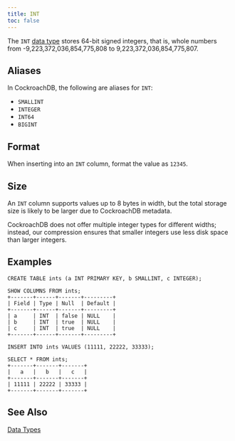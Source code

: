 ```yaml
---
title: INT
toc: false
---
```


The `INT` [data type](data-types.html) stores 64-bit signed integers, that is, whole numbers from -9,223,372,036,854,775,808 to 9,223,372,036,854,775,807. 

<div id="toc"></div>

## Aliases

In CockroachDB, the following are aliases for `INT`: 

- `SMALLINT` 
- `INTEGER` 
- `INT64` 
- `BIGINT`

## Format

When inserting into an `INT` column, format the value as `12345`.

## Size

An `INT` column supports values up to 8 bytes in width, but the total storage size is likely to be larger due to CockroachDB metadata. 

CockroachDB does not offer multiple integer types for different widths; instead, our compression ensures that smaller integers use less disk space than larger integers. 

## Examples

~~~
CREATE TABLE ints (a INT PRIMARY KEY, b SMALLINT, c INTEGER);

SHOW COLUMNS FROM ints;
+-------+------+-------+---------+
| Field | Type | Null  | Default |
+-------+------+-------+---------+
| a     | INT  | false | NULL    |
| b     | INT  | true  | NULL    |
| c     | INT  | true  | NULL    |
+-------+------+-------+---------+

INSERT INTO ints VALUES (11111, 22222, 33333);

SELECT * FROM ints;
+-------+-------+-------+
|   a   |   b   |   c   |
+-------+-------+-------+
| 11111 | 22222 | 33333 |
+-------+-------+-------+
~~~

## See Also

[Data Types](data-types.html)
